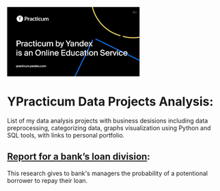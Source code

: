 <img src='.\images\1.png'>

#  YPracticum Data Projects Analysis:

List of my data analysis projects with business desisions including data preprocessing, categorizing data, graphs visualization using Python and SQL tools, with links to personal portfolio.

##  [Report for a bank’s loan division](https://borisaks.github.io/Practicum/Bank's_loan_division_project):

This research gives to bank's managers the probability of a potentional borrower to repay their loan.